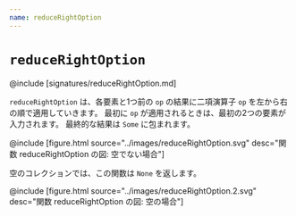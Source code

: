 ```yaml
---
name: reduceRightOption
---
```


# `reduceRightOption`

@include [signatures/reduceRightOption.md]

`reduceRightOption` は、各要素と1つ前の `op` の結果に二項演算子 `op` を左から右の順で適用していきます。
最初に `op` が適用されるときは、最初の2つの要素が入力されます。
最終的な結果は `Some` に包まれます。

@include [figure.html source="../images/reduceRightOption.svg" desc="関数 reduceRightOption の図: 空でない場合"]

空のコレクションでは、この関数は `None` を返します。

@include [figure.html source="../images/reduceRightOption.2.svg" desc="関数 reduceRightOption の図: 空の場合"]
